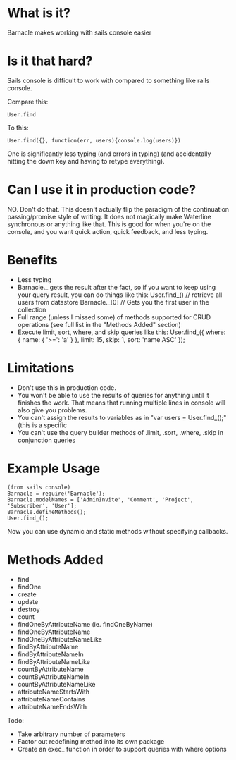 # What is it? 
Barnacle makes working with sails console easier

# Is it that hard?
Sails console is difficult to work with compared to something like rails console.  

Compare this:
```
User.find
```

To this:
```
User.find({}, function(err, users){console.log(users)})
```

One is significantly less typing (and errors in typing) (and accidentally hitting the down key and having to retype everything).

# Can I use it in production code?
NO.  Don't do that.  This doesn't actually flip the paradigm of the continuation passing/promise style of writing. It does not magically make Waterline synchronous or anything like that.  This is good for when you're on the console, and you want quick action, quick feedback, and less typing.

# Benefits
* Less typing
* Barnacle._ gets the result after the fact, so if you want to keep using your query result, you can do things like this:
    User.find_()  // retrieve all users from datastore
    Barnacle._[0] // Gets you the first user in the collection
* Full range (unless I missed some) of methods supported for CRUD operations (see full list in the "Methods Added" section)
* Execute limit, sort, where, and skip queries like this:
    User.find_({ where: { name: { '>=': 'a' } }, limit: 15, skip: 1, sort: 'name ASC' });

# Limitations
* Don't use this in production code.  
* You won't be able to use the results of queries for anything until it finishes the work.  That means that running multiple lines in console will also give you problems.
* You can't assign the results to variables as in "var users = User.find_();" (this is a specific 
* You can't use the query builder methods of .limit, .sort, .where, .skip in conjunction queries

# Example Usage

```
(from sails console)
Barnacle = require('Barnacle');
Barnacle.modelNames = ['AdminInvite', 'Comment', 'Project', 'Subscriber', 'User'];
Barnacle.defineMethods();
User.find_();
```

Now you can use dynamic and static methods without specifying callbacks.

# Methods Added

* find
* findOne
* create
* update
* destroy
* count
* findOneByAttributeName (ie. findOneByName)
* findOneByAttributeName
* findOneByAttributeNameLike
* findByAttributeName
* findByAttributeNameIn
* findByAttributeNameLike
* countByAttributeName
* countByAttributeNameIn
* countByAttributeNameLike
* attributeNameStartsWith
* attributeNameContains
* attributeNameEndsWith


Todo:
* Take arbitrary number of parameters  
* Factor out redefining method into its own package
* Create an exec_ function in order to support queries with where options 
